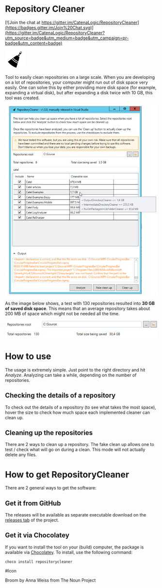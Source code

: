 # Repository Cleaner

[![Join the chat at https://gitter.im/CatenaLogic/RepositoryCleaner](https://badges.gitter.im/Join%20Chat.svg)](https://gitter.im/CatenaLogic/RepositoryCleaner?utm_source=badge&utm_medium=badge&utm_campaign=pr-badge&utm_content=badge)

![AzureStorageSync](design/logo/logo_64.png)

Tool to easily clean repositories on a large scale. When you are developing on a lot of repositories, your computer might run out of disk space very easily. One can solve this by either providing more disk space (for example, expanding a virtual disk), but after expanding a disk twice with 10 GB, this tool was created.

![Repository Cleaner](doc/images/repositorycleaner.png)  

As the image below shows, a test with 130 repositories resulted into **30 GB of saved disk space**. This means that an average repository takes about 200 MB of space which might not be needed all the time. 

![Repository Cleaner proof of concept](doc/images/savinglotsofspace.png)  

# How to use

The usage is extremely simple. Just point to the right directory and hit *Analyze*. Analyzing can take a while, depending on the number of repositories.

## Checking the details of a repository

To check out the details of a repository (to see what takes the most space), hover the size to check how much space each implemented cleaner can clean up.

## Cleaning up the repositories

There are 2 ways to clean up a repository. The fake clean up allows one to test / check what will go on during a clean. This mode will not actually delete any files.

# How to get RepositoryCleaner

There are 2 general ways to get the software:

## Get it from GitHub

The releases will be available as separate executable download on the [releases tab](https://github.com/CatenaLogic/RepositoryCleaner/releases) of the project.

## Get it via Chocolatey

If you want to install the tool on your (build) computer, the package is available via <a href="https://chocolatey.org/" target="_blank">Chocolatey</a>. To install, use the following command:

    choco install repositorycleaner

#Icon

Broom by Anna Weiss from The Noun Project
